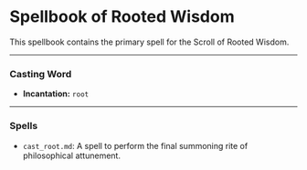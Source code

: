 # Spellbook of Rooted Wisdom

This spellbook contains the primary spell for the Scroll of Rooted Wisdom.

---

### Casting Word
- **Incantation:** `root`

---

### Spells
- `cast_root.md`: A spell to perform the final summoning rite of philosophical attunement.
